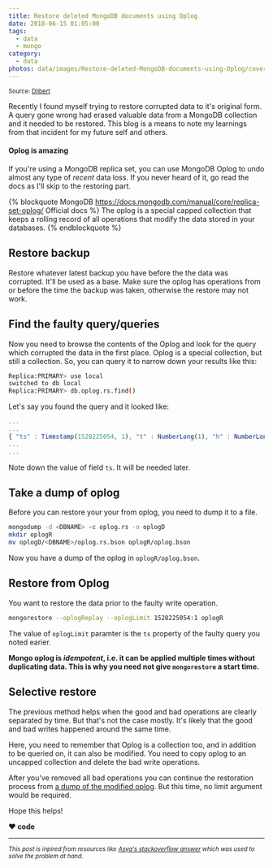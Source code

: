 ```yaml
---
title: Restore deleted MongoDB documents using Oplog
date: 2018-06-15 01:05:00
tags:
  - data
  - mongo
category:
  - data
photos: data/images/Restore-deleted-MongoDB-documents-using-Oplog/cover.png
---
```

<sup>Source: [Dilbert][dilbert-url]</sup>

Recently I found myself trying to restore corrupted data to it's original form. A query gone wrong had erased valuable data from a MongoDB collection and it needed to be restored. This blog is a means to note my learnings from that incident for my future self and others.

#### Oplog is amazing

If you're using a MongoDB replica set, you can use MongoDB Oplog to undo almost any type of *recent* data loss. If you never heard of it, go read the docs as I'll skip to the restoring part.

{% blockquote MongoDB https://docs.mongodb.com/manual/core/replica-set-oplog/ Official docs %}
The oplog is a special capped collection that keeps a rolling record of all operations that modify the data stored in your databases.
{% endblockquote %}

## Restore backup

Restore whatever latest backup you have before the the data was corrupted. It'll be used as a base. Make sure the oplog has operations from or before the time the backup was taken, otherwise the restore may not work.

## Find the faulty query/queries

Now you need to browse the contents of the Oplog and look for the query which corrupted the data in the first place. Oplog is a special collection, but still a collection. So, you can query it to narrow down your results like this:
```sh mongo shell
Replica:PRIMARY> use local
switched to db local
Replica:PRIMARY> db.oplog.rs.find()
```
Let's say you found the query and it looked like:
``` js
...
...
{ "ts" : Timestamp(1528225054, 1), "t" : NumberLong(1), "h" : NumberLong("3208671813197906204"), "v" : 2, "op" : "d", "ns" : "test.foo", "ui" : UUID("348dd681-e0df-4d6b-bd69-304d21cf8235"), "wall" : ISODate("2018-06-05T18:57:34.245Z"), "o" : { "_id" : ObjectId("5b16dd0d5861982c59fedefe") } }
...
...
```
Note down the value of field `ts`. It will be needed later.

## Take a dump of oplog

Before you can restore your your from oplog, you need to dump it to a file.
```sh mongodump https://docs.mongodb.com/manual/reference/program/mongodump/ docs
mongodump -d <DBNAME> -c oplog.rs -o oplogD
mkdir oplogR
mv oplogD/<DBNAME>/oplog.rs.bson oplogR/oplog.bson
```
Now you have a dump of the oplog in `oplogR/oplog.bson`.

## Restore from Oplog

You want to restore the data prior to the faulty write operation.

```sh mongorestore https://docs.mongodb.com/manual/reference/program/mongorestore/ docs
mongorestore --oplogReplay --oplogLimit 1528225054:1 oplogR
```
The value of `oplogLimit` paramter is the `ts` property of the faulty query you noted earier.

**Mongo oplog is *idempotent*, i.e. it can be applied multiple times without duplicating data. This is why you need not give `mongorestore` a start time.**

## Selective restore

The previous method helps when the good and bad operations are clearly separated by time. But that's not the case mostly. It's likely that the good and bad writes happened around the same time.

Here, you need to remember that Oplog is a collection too, and in addition to be queried on, it can also be modified. You need to copy oplog to an uncapped collection and delete the bad write operations.

After you've removed all bad operations you can continue the restoration process from [a dump of the modified oplog][oplog-dump-anchor-url]. But this time, no limit argument would be required.

Hope this helps!
<br>

**❤️ code**
<br>

---
<sub>*This post is inpired from resources like [Asya's stackoverflow answer][so-answer-url] which was used to solve the problem at hand.*</sub>

[dilbert-url]: http://dilbert.com/strip/2013-07-05
[mongo-docs-url]: https://docs.mongodb.com/manual/core/replica-set-oplog/
[oplog-dump-anchor-url]: #Take-a-dump-of-oplog
[so-answer-url]: https://stackoverflow.com/a/15451297/2751596
